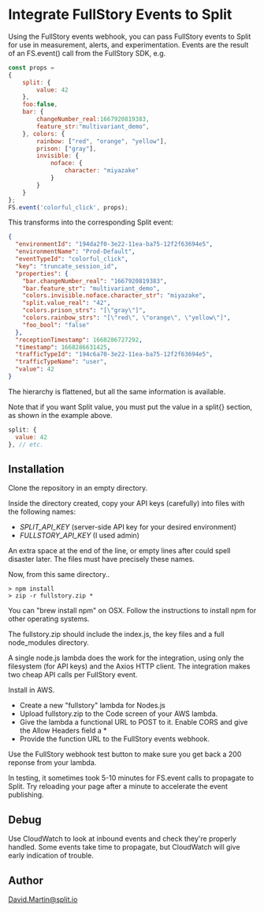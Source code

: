 # Integrate FullStory Events to Split

Using the FullStory events webhook, you can pass FullStory events to Split for use in measurement, alerts, and experimentation.  Events are the result of an FS.event() call from the FullStory SDK, e.g.

```javascript
const props = 
{
	split: {
		value: 42
	},
	foo:false,
	bar: {
		changeNumber_real:1667920819383,
		feature_str:"multivariant_demo",
	}, colors: {
		rainbow: ["red", "orange", "yellow"],
		prison: ["gray"],
		invisible: {
			noface: {
				character: "miyazake"
			}
		}
	}
};	
FS.event('colorful_click', props);	
```
This transforms into the corresponding Split event:
```json
{
  "environmentId": "194da2f0-3e22-11ea-ba75-12f2f63694e5",
  "environmentName": "Prod-Default",
  "eventTypeId": "colorful_click",
  "key": "truncate_session_id",
  "properties": {
    "bar.changeNumber_real": "1667920819383",
    "bar.feature_str": "multivariant_demo",
    "colors.invisible.noface.character_str": "miyazake",
    "split.value_real": "42",
    "colors.prison_strs": "[\"gray\"]",
    "colors.rainbow_strs": "[\"red\", \"orange\", \"yellow\"]",
    "foo_bool": "false"
  },
  "receptionTimestamp": 1668286727292,
  "timestamp": 1668286631425,
  "trafficTypeId": "194c6a70-3e22-11ea-ba75-12f2f63694e5",
  "trafficTypeName": "user",
  "value": 42
}
```
The hierarchy is flattened, but all the same information is available.

Note that if you want Split value, you must put the value in a split{} section, as shown in the example above.

```javascript
split: {
  value: 42
}, // etc.
```
## Installation

Clone the repository in an empty directory.  

Inside the directory created, copy your API keys (carefully) into files with the following names:

 - *SPLIT_API_KEY* (server-side API key for your desired environment)
 - *FULLSTORY_API_KEY* (I used admin)

An extra space at the end of the line, or empty lines after could spell disaster later.
The files must have precisely these names.

Now, from this same directory..

```
> npm install 
> zip -r fullstory.zip *
```

You can "brew install npm" on OSX.  Follow the instructions to install npm for other operating systems.

The fullstory.zip should include the index.js, the key files and a full node_modules directory.

A single node.js lambda does the work for the integration, using only the filesystem (for API keys) and the Axios HTTP client.  The integration makes two cheap API calls per FullStory event.

Install in AWS.  
 - Create a new "fullstory" lambda for Nodes.js
 - Upload fullstory.zip to the Code screen of your AWS lambda.  
 - Give the lambda a functional URL to POST to it.  Enable CORS and give the Allow Headers field a *  
 - Provide the function URL to the FullStory events webhook.

Use the FullStory webhook test button to make sure you get back a 200 reponse from your lambda.

In testing, it sometimes took 5-10 minutes for FS.event calls to propagate to Split.  Try reloading your page after a minute to accelerate the event publishing.

## Debug

Use CloudWatch to look at inbound events and check they're properly handled.  Some events take time to propagate, but CloudWatch will give early indication of trouble.

## Author

David.Martin@split.io
